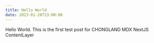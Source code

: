 ```yaml
---
title: Hello World
date: 2023-01-28T23:00:00
---
```


Hello World. This is the first test post for CHONGLAND MDX NextJS ContentLayer
